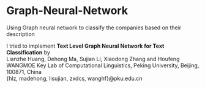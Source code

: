# Graph-Neural-Network
 Using Graph neural network to classify the companies based on their description
 
 I tried to implement **Text Level Graph Neural Network for Text Classification** by
 <br>Lianzhe Huang, Dehong Ma, Sujian Li, Xiaodong Zhang and Houfeng 
 <br>WANGMOE Key Lab of Computational Linguistics, Peking University, Beijing, 100871, China
 <br>{hlz, madehong, lisujian, zxdcs, wanghf}@pku.edu.cn
